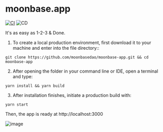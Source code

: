 # moonbase.app
[![CI](https://github.com/MoonBaseDAO/moonbase-app/actions/workflows/node.js.yml/badge.svg?branch=hackathon)](https://github.com/MoonBaseDAO/moonbase-app/actions/workflows/node.js.yml?branch=hackathon)
![CD](https://img.shields.io/github/deployments/MoonBaseDAO/moonbase-app/production?label=CD&logo=Vercel&logoColor=white&server=https%3A%2F%2Fvercel.com&style=flat-square&branch=hackathon)

It's as easy as 1-2-3 & Done.

1) To create a local production environment, 
first download it to your machine and enter into the file directory::

```
git clone https://github.com/moonbasedao/moonbase-app.git && cd moonbase-app
```

2) After opening the folder in your command line or IDE, open a terminal and type:

```
yarn install && yarn build
```

3) After installation finishes, initiate a production build with:

```
yarn start
```

Then, the app is ready at http://localhost:3000

![image](https://media.discordapp.net/attachments/1047007258237743165/1087957535371296788/image.png)
